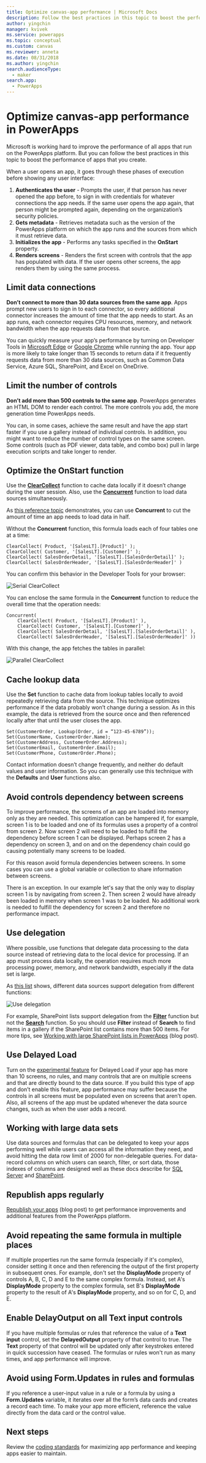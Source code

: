 ```yaml
---
title: Optimize canvas-app performance | Microsoft Docs
description: Follow the best practices in this topic to boost the performance of canvas apps that you create in PowerApps. 
author: yingchin
manager: kvivek
ms.service: powerapps
ms.topic: conceptual
ms.custom: canvas
ms.reviewer: anneta
ms.date: 08/31/2018
ms.author: yingchin
search.audienceType: 
  - maker
search.app: 
  - PowerApps
---
```

# Optimize canvas-app performance in PowerApps
Microsoft is working hard to improve the performance of all apps that run on the PowerApps platform. 
But you can follow the best practices in this topic to boost the performance of apps that you create.

When a user opens an app, it goes through these phases of execution before showing any user interface: 
1. **Authenticates the user** - Prompts the user, if that person has never opened the app before, to sign in with credentials for whatever connections the app needs. If the same user opens the app again, that person might be prompted again, depending on the organization’s security policies. 
2. **Gets metadata** - Retrieves metadata such as the version of the PowerApps platform on which the app runs and the sources from which it must retrieve data. 
3. **Initializes the app** - Performs any tasks specified in the **OnStart** property. 
4. **Renders screens** - Renders the first screen with controls that the app has populated with data. If the user opens other screens, the app renders them by using the same process.  

## Limit data connections 
**Don’t connect to more than 30 data sources from the same app**. Apps prompt new users to sign in to each connector, so every 
additional connector increases the amount of time that the app needs to start. As an app runs, each connector requires CPU resources,
memory, and network bandwidth when the app requests data from that source. 

You can quickly measure your app’s performance by turning on Developer Tools in [Microsoft Edge](https://docs.microsoft.com/microsoft-edge/devtools-guide/network) or [Google Chrome](https://developers.google.com/web/tools/chrome-devtools/network-performance/) while running the app. Your app is more likely to take longer than 15 seconds to return data if it frequently requests
data from more than 30 data sources, such as Common Data Service, Azure SQL, SharePoint, and Excel on OneDrive.  

## Limit the number of controls 
**Don’t add more than 500 controls to the same app**. PowerApps generates an HTML DOM to render each control. The more controls you add,
the more generation time PowerApps needs. 

You can, in some cases, achieve the same result and have the app start faster if you use a gallery instead of individual controls. In
addition, you might want to reduce the number of control types on the same screen. Some controls (such as PDF viewer, data table, and
combo box) pull in large execution scripts and take longer to render. 

## Optimize the OnStart function
Use the [**ClearCollect**](functions/function-clear-collect-clearcollect.md) function to cache data locally if it doesn’t change during the user session. Also, use the [**Concurrent**](functions/function-concurrent.md) function to load data sources simultaneously.

As [this reference topic](functions/function-concurrent.md) demonstrates, you can
use **Concurrent** to cut the amount of time an app needs to load data in half.

Without the **Concurrent** function, this formula loads each of four tables one at a time:

	ClearCollect( Product, '[SalesLT].[Product]' );
	ClearCollect( Customer, '[SalesLT].[Customer]' );
	ClearCollect( SalesOrderDetail, '[SalesLT].[SalesOrderDetail]' );
	ClearCollect( SalesOrderHeader, '[SalesLT].[SalesOrderHeader]' )

You can confirm this behavior in the Developer Tools for your browser:

![Serial ClearCollect](./media/performance-tips/perfconcurrent1.png)
	
You can enclose the same formula in the **Concurrent** function to reduce the overall time that the operation needs:

	Concurrent(	
		ClearCollect( Product, '[SalesLT].[Product]' ),
		ClearCollect( Customer, '[SalesLT].[Customer]' ),
		ClearCollect( SalesOrderDetail, '[SalesLT].[SalesOrderDetail]' ),
		ClearCollect( SalesOrderHeader, '[SalesLT].[SalesOrderHeader]' ))
		
With this change, the app fetches the tables in parallel: 

![Parallel ClearCollect](./media/performance-tips/perfconcurrent2.png)	

## Cache lookup data
Use the **Set** function to cache data from lookup tables locally to avoid repeatedly retrieving data from the source. This technique
optimizes performance if the data probably won’t change during a session. As in this example, the data is retrieved from the source once
and then referenced locally after that until the user closes the app. 

	Set(CustomerOrder, Lookup(Order, id = “123-45-6789”));
	Set(CustomerName, CustomerOrder.Name);
	Set(CustomerAddress, CustomerOrder.Address);
	Set(CustomerEmail, CustomerOrder.Email);
	Set(CustomerPhone, CustomerOrder.Phone);

Contact information doesn’t change frequently, and neither do default values and user information. So you can generally use this 
technique with the **Defaults** and **User** functions also. 

## Avoid controls dependency between screens
To improve performance, the screens of an app are loaded into memory only as they are needed.  This optimization can be hampered if, for example, screen 1 is to be loaded and one of its formulas uses a property of a control from screen 2.  Now screen 2 will need to be loaded to fulfill the dependency before screen 1 can be displayed.  Perhaps screen 2 has a dependency on screen 3, and on and on the dependency chain could go causing potentially many screens to be loaded.

For this reason avoid formula dependencies between screens.  In some cases you can use a global variable or collection to share information between screens.

There is an exception.  In our example let's say that the only way to display screen 1 is by navigating from screen 2.  Then screen 2 would have already been loaded in memory when screen 1 was to be loaded.  No additional work is needed to fulfill the dependency for screen 2 and therefore no performance impact.

## Use delegation
Where possible, use functions that delegate data processing to the data source instead of retrieving data to the local device for processing. If an app must process data locally, the operation requires much more processing power, memory, and network bandwidth, especially if the data set is large.

As [this list](delegation-list.md) shows, different data sources support delegation from different functions:

![Use delegation](./media/performance-tips/perfdelegation1.png)

For example, SharePoint lists support delegation from the [**Filter**](functions/function-filter-lookup.md) function but not the [**Search**](functions/function-filter-lookup.md) function. So you should use **Filter** instead of **Search** to find items in a gallery if the SharePoint list contains more than 500 items. For more tips, see [Working with large SharePoint lists in PowerApps](https://powerapps.microsoft.com/blog/powerapps-now-supports-working-with-more-than-256-items-in-sharepoint-lists/) (blog post). 

## Use Delayed Load
Turn on the [experimental feature](working-with-experimental.md) for Delayed Load if your app has more than 10 screens, no rules, and many controls that are on multiple screens and that are directly bound to the data source. If you build this type of app and don’t enable this feature, app performance may suffer because the controls in all screens must be populated even on screens that aren’t open. Also, all screens of the app must be updated whenever the data source changes, such as when the user adds a record.

## Working with large data sets
Use data sources and formulas that can be delegated to keep your apps performing well while users can access all the information they need, and avoid hitting the data row limit of 2000 for non-delegable queries. For data-record columns on which users can search, filter, or sort data, those indexes of columns are designed well as these docs describe for [SQL Server](https://docs.microsoft.com/sql/relational-databases/sql-server-index-design-guide?view=sql-server-2017) and [SharePoint](https://support.office.com/article/Add-an-index-to-a-SharePoint-column-f3f00554-b7dc-44d1-a2ed-d477eac463b0).  

## Republish apps regularly
[Republish your apps](https://powerapps.microsoft.com/blog/republish-your-apps-to-get-performance-improvements-and-additional-features/) (blog post) to get performance improvements and additional features from the PowerApps platform.

## Avoid repeating the same formula in multiple places
If multiple properties run the same formula (especially if it's complex), consider setting it once and then referencing the output of the first property in subsequent ones. For example, don't set the **DisplayMode** property of controls A, B, C, D and E to the same complex formula. Instead, set A's **DisplayMode** property to the complex formula, set B's **DisplayMode** property to the result of A's **DisplayMode** property, and so on for C, D, and E.

## Enable DelayOutput on all Text input controls
If you have multiple formulas or rules that reference the value of a **Text input** control, set the **DelayedOutput** property of that control to true. The **Text** property of that control will be updated only after keystrokes entered in quick succession have ceased. The formulas or rules won't run as many times, and app performance will improve.

## Avoid using Form.Updates in rules and formulas
If you reference a user-input value in a rule or a formula by using a **Form.Updates** variable, it iterates over all the form’s data cards and creates a record each time. To make your app more efficient, reference the value directly from the data card or the control value.

## Next steps
Review the [coding standards](https://aka.ms/powerappscanvasguidelines) for maximizing app performance and keeping apps easier to maintain.
